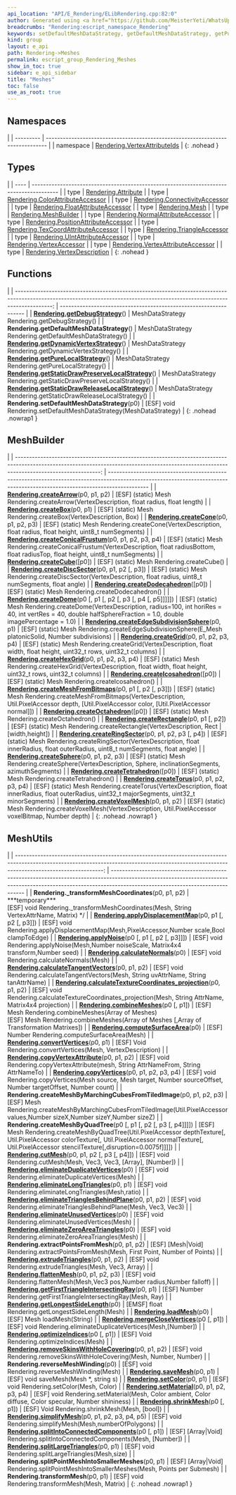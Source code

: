```yaml
---
api_location: "API/E_Rendering/ELibRendering.cpp:82:0"
author: Generated using <a href="https://github.com/MeisterYeti/WhatsUpDoc">WhatsUpDoc</a>
breadcrumbs: "Rendering:escript_namespace_Rendering"
keywords: setDefaultMeshDataStrategy, getDefaultMeshDataStrategy, getPureLocalStrategy, getDebugStrategy, getStaticDrawReleaseLocalStrategy, getStaticDrawPreserveLocalStrategy, getDynamicVertexStrategy, calculateNormals, combineMeshes, splitPointMeshIntoSmallerMeshes, extractPointsFromMesh, calculateTangentVectors, calculateTextureCoordinates_projection, convertVertices, copyVertexAttribute, eliminateDuplicateVertices, eliminateLongTriangles, eliminateTrianglesBehindPlane, eliminateZeroAreaTriangles, removeSkinsWithHoleCovering, eliminateUnusedVertices, loadMesh, optimizeIndices, shrinkMesh, reverseMeshWinding, saveMesh, setColor, setMaterial, simplifyMesh, createMeshByQuadTree, createMeshByMarchingCubesFromTiledImage, getLongestSideLength, splitLargeTriangles, transformMesh, _transformMeshCoordinates, cutMesh, extrudeTriangles, getFirstTriangleIntersectingRay, mergeCloseVertices, splitIntoConnectedComponents, applyDisplacementMap, applyNoise, flattenMesh, computeSurfaceArea, copyVertices, createTetrahedron, createCube, createOctahedron, createDodecahedron, createIcosahedron, createEdgeSubdivisionSphere, createBox, createDome, createSphere, createDiscSector, createRingSector, createCone, createConicalFrustum, createArrow, createRectangle, createGrid, createHexGrid, createVoxelMesh, createTorus, createMeshFromBitmaps
kind: group
layout: e_api
path: Rendering->Meshes
permalink: escript_group_Rendering_Meshes
show_in_toc: true
sidebar: e_api_sidebar
title: "Meshes"
toc: false
use_as_root: true
---
```


## Namespaces

|
| --------- | ------------------------------------------------------------------------------ | 
| namespace | [Rendering.VertexAttributeIds](escript_namespace_Rendering_VertexAttributeIds) | 
{: .nohead }

## Types

|
| ---- | --------------------------------------------------------------------------------------- | 
| type | [Rendering.Attribute](escript_type_Rendering_Attribute)                                 | 
| type | [Rendering.ColorAttributeAccessor](escript_type_Rendering_ColorAttributeAccessor)       | 
| type | [Rendering.ConnectivityAccessor](escript_type_Rendering_ConnectivityAccessor)           | 
| type | [Rendering.FloatAttributeAccessor](escript_type_Rendering_FloatAttributeAccessor)       | 
| type | [Rendering.Mesh](escript_type_Rendering_Mesh)                                           | 
| type | [Rendering.MeshBuilder](escript_type_Rendering_MeshBuilder)                             | 
| type | [Rendering.NormalAttributeAccessor](escript_type_Rendering_NormalAttributeAccessor)     | 
| type | [Rendering.PositionAttributeAccessor](escript_type_Rendering_PositionAttributeAccessor) | 
| type | [Rendering.TexCoordAttributeAccessor](escript_type_Rendering_TexCoordAttributeAccessor) | 
| type | [Rendering.TriangleAccessor](escript_type_Rendering_TriangleAccessor)                   | 
| type | [Rendering.UIntAttributeAccessor](escript_type_Rendering_UIntAttributeAccessor)         | 
| type | [Rendering.VertexAccessor](escript_type_Rendering_VertexAccessor)                       | 
| type | [Rendering.VertexAttributeAccessor](escript_type_Rendering_VertexAttributeAccessor)     | 
| type | [Rendering.VertexDescription](escript_type_Rendering_VertexDescription)                 | 
{: .nohead }

## Functions

|
| -------------------------------------------------------------------------------------------------------------------------------------------------------------------------: | ----------------------------------------------------------------- | 
| **[Rendering.getDebugStrategy](classRendering_1_1SimpleMeshDataStrategy#classRendering_1_1SimpleMeshDataStrategy_1a1af3901fb9350c35ea8c5ff8bf17817f)**()                   | MeshDataStrategy Rendering.getDebugStrategy()                     | 
| **Rendering.getDefaultMeshDataStrategy**()                                                                                                                                 | MeshDataStrategy Rendering.getDefaultMeshDataStrategy()           | 
| **[Rendering.getDynamicVertexStrategy](classRendering_1_1SimpleMeshDataStrategy#classRendering_1_1SimpleMeshDataStrategy_1ad38bae3d13a56195a73a24a78f481e61)**()           | MeshDataStrategy Rendering.getDynamicVertexStrategy()             | 
| **[Rendering.getPureLocalStrategy](classRendering_1_1SimpleMeshDataStrategy#classRendering_1_1SimpleMeshDataStrategy_1a076f52ec32eec8fe1143c705c65ef823)**()               | MeshDataStrategy Rendering.getPureLocalStrategy()                 | 
| **[Rendering.getStaticDrawPreserveLocalStrategy](classRendering_1_1SimpleMeshDataStrategy#classRendering_1_1SimpleMeshDataStrategy_1a625c18bdce4b6a2c0f6a972a518f87eb)**() | MeshDataStrategy Rendering.getStaticDrawPreserveLocalStrategy()   | 
| **[Rendering.getStaticDrawReleaseLocalStrategy](classRendering_1_1SimpleMeshDataStrategy#classRendering_1_1SimpleMeshDataStrategy_1a985fdedebfdeaa6d4063b62970d8f53a)**()  | MeshDataStrategy Rendering.getStaticDrawReleaseLocalStrategy()    | 
| **Rendering.setDefaultMeshDataStrategy**(p0)                                                                                                                               | [ESF] void Rendering.setDefaultMeshDataStrategy(MeshDataStrategy) | 
{: .nohead .nowrap1 }

## MeshBuilder

|
| ------------------------------------------------------------------------------------------------------------------------------------------------------------------------------------------: | -------------------------------------------------------------------------------------------------------------------------------------------------------------------------- | 
| **[Rendering.createArrow](namespaceRendering_1_1MeshUtils#namespaceRendering_1_1MeshUtils_1a14e9f46ef2ca5ca6d1db5dc3095f4d3a)**(p0, p1, p2)                                                 | [ESF] (static) Mesh Rendering.createArrow(VertexDescription, float radius, float length)                                                                                   | 
| **[Rendering.createBox](namespaceRendering_1_1MeshUtils#namespaceRendering_1_1MeshUtils_1adcabbacfabfe221004d11494c8ef60c0)**(p0, p1)                                                       | [ESF] (static) Mesh Rendering.createBox(VertexDescription, Box)                                                                                                            | 
| **[Rendering.createCone](namespaceRendering_1_1MeshUtils#namespaceRendering_1_1MeshUtils_1a1c81f86476d156fb842570da8a113e4d)**(p0, p1, p2, p3)                                              | [ESF] (static) Mesh Rendering.createCone(VertexDescription, float radius, float height, uint8_t numSegments)                                                               | 
| **[Rendering.createConicalFrustum](namespaceRendering_1_1MeshUtils#namespaceRendering_1_1MeshUtils_1a1cac118ebebeeb679262355a4b27168e)**(p0, p1, p2, p3, p4)                                | [ESF] (static) Mesh Rendering.createConicalFrustum(VertexDescription, float radiusBottom, float radiusTop, float height, uint8_t numSegments)                              | 
| **[Rendering.createCube](namespaceRendering_1_1MeshUtils_1_1PlatonicSolids#namespaceRendering_1_1MeshUtils_1_1PlatonicSolids_1abd7e89e31262334cd7610d797e407a92)**([p0])                    | [ESF] (static) Mesh Rendering.createCube()                                                                                                                                 | 
| **[Rendering.createDiscSector](namespaceRendering_1_1MeshUtils#namespaceRendering_1_1MeshUtils_1a21a3ff8668f01e398a984be62515324f)**(p0, p1, p2 [, p3])                                     | [ESF] (static) Mesh Rendering.createDiscSector(VertexDescription, float radius, uint8_t numSegments, float angle)                                                          | 
| **[Rendering.createDodecahedron](namespaceRendering_1_1MeshUtils_1_1PlatonicSolids#namespaceRendering_1_1MeshUtils_1_1PlatonicSolids_1ad61c8f5810a4d56fadc20f3af7e83548)**([p0])            | [ESF] (static) Mesh Rendering.createDodecahedron()                                                                                                                         | 
| **[Rendering.createDome](namespaceRendering_1_1MeshUtils#namespaceRendering_1_1MeshUtils_1af7c627bb2e97719739291bef42697831)**(p0 [, p1 [, p2 [, p3 [, p4 [, p5]]]]])                       | [ESF] (static) Mesh Rendering.createDome(VertexDescription, radius=100, int horiRes = 40, int vertRes = 40, double halfSphereFraction = 1.0, double imagePercentage = 1.0) | 
| **[Rendering.createEdgeSubdivisionSphere](namespaceRendering_1_1MeshUtils_1_1PlatonicSolids#namespaceRendering_1_1MeshUtils_1_1PlatonicSolids_1ab6e8d9c02c0b633fe4421e2c39426dbe)**(p0, p1) | [ESF] (static) Mesh Rendering.createEdgeSubdivisionSphere(E_Mesh platonicSolid, Number subdivisions)                                                                       | 
| **[Rendering.createGrid](namespaceRendering_1_1MeshUtils#namespaceRendering_1_1MeshUtils_1a547256af2002a66fee161fe0c93d7ad6)**(p0, p1, p2, p3, p4)                                          | [ESF] (static) Mesh Rendering.createGrid(VertexDescription, float width, float height, uint32_t rows, uint32_t columns)                                                    | 
| **[Rendering.createHexGrid](namespaceRendering_1_1MeshUtils#namespaceRendering_1_1MeshUtils_1a5633c20fe3bda852434912b8f3c90a36)**(p0, p1, p2, p3, p4)                                       | [ESF] (static) Mesh Rendering.createHexGrid(VertexDescription, float width, float height, uint32_t rows, uint32_t columns)                                                 | 
| **[Rendering.createIcosahedron](namespaceRendering_1_1MeshUtils_1_1PlatonicSolids#namespaceRendering_1_1MeshUtils_1_1PlatonicSolids_1a90e4deb387c15a3f14f3f02d6dba300f)**([p0])             | [ESF] (static) Mesh Rendering.createIcosahedron()                                                                                                                          | 
| **[Rendering.createMeshFromBitmaps](namespaceRendering_1_1MeshUtils#namespaceRendering_1_1MeshUtils_1a3f653c2a76a2df80fd785b1cc143d367)**(p0, p1 [, p2 [, p3]])                             | [ESF] (static) Mesh Rendering.createMeshFromBitmaps(VertexDescription, Util.PixelAccessor depth, [Util.PixelAccessor color, [Util.PixelAccessor normal]])                  | 
| **[Rendering.createOctahedron](namespaceRendering_1_1MeshUtils_1_1PlatonicSolids#namespaceRendering_1_1MeshUtils_1_1PlatonicSolids_1aff950898ef4ad3b9159b370a8c75f2ba)**([p0])              | [ESF] (static) Mesh Rendering.createOctahedron()                                                                                                                           | 
| **[Rendering.createRectangle](namespaceRendering_1_1MeshUtils#namespaceRendering_1_1MeshUtils_1ab80567e5cbd0318a3c08a10054d963b0)**(p0, p1 [, p2])                                          | [ESF] (static) Mesh Rendering.createRectangle(VertexDescription, Rect \| [width,height])                                                                                   | 
| **[Rendering.createRingSector](namespaceRendering_1_1MeshUtils#namespaceRendering_1_1MeshUtils_1ac23e60d0b06f0a52fc99d35e1b971dee)**(p0, p1, p2, p3 [, p4])                                 | [ESF] (static) Mesh Rendering.createRingSector(VertexDescription, float innerRadius, float outerRadius, uint8_t numSegments, float angle)                                  | 
| **[Rendering.createSphere](namespaceRendering_1_1MeshUtils#namespaceRendering_1_1MeshUtils_1a276dcbfddaf2a3e66360ab3c4253df17)**(p0, p1, p2, p3)                                            | [ESF] (static) Mesh Rendering.createSphere(VertexDescription, Sphere, inclinationSegments, azimuthSegments)                                                                | 
| **[Rendering.createTetrahedron](namespaceRendering_1_1MeshUtils_1_1PlatonicSolids#namespaceRendering_1_1MeshUtils_1_1PlatonicSolids_1ad710a567690d078a186a1632c8aa82af)**([p0])             | [ESF] (static) Mesh Rendering.createTetrahedron()                                                                                                                          | 
| **[Rendering.createTorus](namespaceRendering_1_1MeshUtils#namespaceRendering_1_1MeshUtils_1a9fac437793f3677ab00265adfa509cad)**(p0, p1, p2, p3, p4)                                         | [ESF] (static) Mesh Rendering.createTorus(VertexDescription, float innerRadius, float outerRadius, uint32_t majorSegments, uint32_t minorSegments)                         | 
| **[Rendering.createVoxelMesh](namespaceRendering_1_1MeshUtils#namespaceRendering_1_1MeshUtils_1a486ccc4072aef040c07190d53a2fa301)**(p0, p1, p2)                                             | [ESF] (static) Mesh Rendering.createVoxelMesh(VertexDescription, Util.PixelAccessor voxelBitmap, Number depth)                                                             | 
{: .nohead .nowrap1 }

## MeshUtils

|
| -------------------------------------------------------------------------------------------------------------------------------------------------------------------------------------------: | ----------------------------------------------------------------------------------------------------------------------------------------------------------------------------------------------------------- | 
| **Rendering._transformMeshCoordinates**(p0, p1, p2)                                                                                                                                          | \*\*\*temporary\*\*\*<br/>[ESF] void Rendering._transformMeshCoordinates(Mesh, String VertexAttrName, Matrix)    \*/                                                                                        | 
| **[Rendering.applyDisplacementMap](namespaceRendering_1_1MeshUtils#namespaceRendering_1_1MeshUtils_1aa5dacbcdfe61a83e624bdfb93aa132d9)**(p0, p1 [, p2 [, p3]])                               | [ESF] void Rendering.applyDisplacementMap(Mesh,PixelAccessor,Number scale,Bool clampToEdge)                                                                                                                 | 
| **[Rendering.applyNoise](namespaceRendering_1_1MeshUtils#namespaceRendering_1_1MeshUtils_1ad1a2ada9b8065be7574b34670f8a7221)**(p0 [, p1 [, p2 [, p3]]])                                      | [ESF] void Rendering.applyNoise(Mesh,Number noiseScale, Matrix4x4 transform,Number seed)                                                                                                                    | 
| **[Rendering.calculateNormals](namespaceRendering_1_1MeshUtils#namespaceRendering_1_1MeshUtils_1a127f6218cd45fe54a1185e1285f893d1)**(p0)                                                     | [ESF] void Rendering.calculateNormals(Mesh)                                                                                                                                                                 | 
| **[Rendering.calculateTangentVectors](namespaceRendering_1_1MeshUtils#namespaceRendering_1_1MeshUtils_1aa7ccbc7827fbf70dc6ce8c9b6e8534c3)**(p0, p1, p2)                                      | [ESF] void Rendering.calculateTangentVectors(Mesh, String uvAttrName, String tanAttrName)                                                                                                                   | 
| **[Rendering.calculateTextureCoordinates_projection](namespaceRendering_1_1MeshUtils#namespaceRendering_1_1MeshUtils_1a81c9cb1a610e9a529dfb204514d8740b)**(p0, p1, p2)                       | [ESF] void Rendering.calculateTextureCoordinates_projection(Mesh, String AttrName, Matrix4x4 projection)                                                                                                    | 
| **[Rendering.combineMeshes](namespaceRendering_1_1MeshUtils#namespaceRendering_1_1MeshUtils_1ad752406fb7730ec4eb6ac83dbe182dac)**(p0 [, p1])                                                 | [ESF] Mesh Rendering.combineMeshes(Array of Meshes)<br/>[ESF] Mesh Rendering.combineMeshes(Array of Meshes [,Array of Transformation Matrixes])                                                             | 
| **[Rendering.computeSurfaceArea](namespaceRendering_1_1MeshUtils#namespaceRendering_1_1MeshUtils_1abe8e5f448e5ef3ae7257b149e7fd2c44)**(p0)                                                   | [ESF] Number Rendering.computeSurfaceArea(Mesh)                                                                                                                                                             | 
| **[Rendering.convertVertices](namespaceRendering_1_1MeshUtils#namespaceRendering_1_1MeshUtils_1a7e87d07c0619ea8ac9a83fdfff3ca3ff)**(p0, p1)                                                  | [ESF] Void Rendering.convertVertices(Mesh, VertexDescription)                                                                                                                                               | 
| **[Rendering.copyVertexAttribute](namespaceRendering_1_1MeshUtils#namespaceRendering_1_1MeshUtils_1abd646545bbc8d2875cbb053154a3700c)**(p0, p1, p2)                                          | [ESF] void Rendering.copyVertexAttribute(mesh, String AttrNameFrom, String AttrNameTo)                                                                                                                      | 
| **[Rendering.copyVertices](namespaceRendering_1_1MeshUtils#namespaceRendering_1_1MeshUtils_1ac1d7dc2ddb714ec8e8ab559c99086c5b)**(p0, p1, p2, p3, p4)                                         | [ESF] void Rendering.copyVertices(Mesh source, Mesh target, Number sourceOffset, Number targetOffset, Number count)                                                                                         | 
| **Rendering.createMeshByMarchingCubesFromTiledImage**(p0, p1, p2, p3)                                                                                                                        | [ESF] Mesh Rendering.createMeshByMarchingCubesFromTiledImage(Util.PixelAccessor values,Number sizeX,Number sizeY,Number sizeZ)                                                                              | 
| **Rendering.createMeshByQuadTree**(p0 [, p1 [, p2 [, p3 [, p4]]]])                                                                                                                           | [ESF] Mesh Rendering.createMeshByQuadTree(Util.PixelAccessor depthTexture[, Util.PixelAccessor colorTexture[, Util.PixelAccessor normalTexture[, Util.PixelAccessor stencilTexture[,disruption=0.0075f]]]]) | 
| **[Rendering.cutMesh](namespaceRendering_1_1MeshUtils#namespaceRendering_1_1MeshUtils_1a4b7c16bc3482b2f6c625109c630151ad)**(p0, p1, p2 [, p3 [, p4]])                                        | [ESF] void Rendering.cutMesh(Mesh, Vec3, Vec3, [Array], [Number])                                                                                                                                           | 
| **[Rendering.eliminateDuplicateVertices](namespaceRendering_1_1MeshUtils#namespaceRendering_1_1MeshUtils_1a6667024e1595f5b07f07885120181b66)**(p0)                                           | [ESF] void Rendering.eliminateDuplicateVertices(Mesh)                                                                                                                                                       | 
| **[Rendering.eliminateLongTriangles](namespaceRendering_1_1MeshUtils#namespaceRendering_1_1MeshUtils_1a5deb5a112ba9a5b119de8e846ca924ca)**(p0, p1)                                           | [ESF] void Rendering.eliminateLongTriangles(Mesh,ratio)                                                                                                                                                     | 
| **[Rendering.eliminateTrianglesBehindPlane](namespaceRendering_1_1MeshUtils#namespaceRendering_1_1MeshUtils_1a45aa33767f72997a6a7c4dde2df2aa3f)**(p0, p1, p2)                                | [ESF] void Rendering.eliminateTrianglesBehindPlane(Mesh, Vec3, Vec3)                                                                                                                                        | 
| **[Rendering.eliminateUnusedVertices](namespaceRendering_1_1MeshUtils#namespaceRendering_1_1MeshUtils_1ae572ba1697ca517a248ff6109e188cc0)**(p0)                                              | [ESF] void Rendering.eliminateUnusedVertices(Mesh)                                                                                                                                                          | 
| **[Rendering.eliminateZeroAreaTriangles](namespaceRendering_1_1MeshUtils#namespaceRendering_1_1MeshUtils_1add37b933e63438e95e2c388c5dc3a0e9)**(p0)                                           | [ESF] void Rendering.eliminateZeroAreaTriangles(Mesh)                                                                                                                                                       | 
| **Rendering.extractPointsFromMesh**(p0, p1, p2)                                                                                                                                              | [ESF] [Mesh\|Void] Rendering.extractPointsFromMesh(Mesh, First Point, Number of Points)                                                                                                                     | 
| **[Rendering.extrudeTriangles](namespaceRendering_1_1MeshUtils#namespaceRendering_1_1MeshUtils_1adcc92acfcc23bb4ecaf3723f51c595d2)**(p0, p1, p2)                                             | [ESF] void Rendering.extrudeTriangles(Mesh, Vec3, Array)                                                                                                                                                    | 
| **[Rendering.flattenMesh](namespaceRendering_1_1MeshUtils#namespaceRendering_1_1MeshUtils_1aa37af463abde9234562387aa3198dc95)**(p0, p1, p2, p3)                                              | [ESF] void Rendering.flattenMesh(Mesh,Vec3 pos,Number radius,Number falloff)                                                                                                                                | 
| **[Rendering.getFirstTriangleIntersectingRay](namespaceRendering_1_1MeshUtils#namespaceRendering_1_1MeshUtils_1aa7f52d8ce06c36a89e9eef2f5d9add66)**(p0, p1)                                  | [ESF] Number Rendering.getFirstTriangleIntersectingRay(Mesh, Ray)                                                                                                                                           | 
| **[Rendering.getLongestSideLength](namespaceRendering_1_1MeshUtils#namespaceRendering_1_1MeshUtils_1a300bc6f309a727483715ac260cfd3a5c)**(p0)                                                 | [EMSF] float Rendering.getLongestSideLength(Mesh)                                                                                                                                                           | 
| **[Rendering.loadMesh](namespaceRendering_1_1Serialization#namespaceRendering_1_1Serialization_1ae9dd6ea7df845e71b4a9c90f918ad13a)**(p0)                                                     | [ESF] Mesh loadMesh(String)                                                                                                                                                                                 | 
| **[Rendering.mergeCloseVertices](namespaceRendering_1_1MeshUtils#namespaceRendering_1_1MeshUtils_1a9bf1c6168af99569acfec6285e2b72ae)**(p0 [, p1])                                            | [ESF] void Rendering.eliminateDuplicateVertices(Mesh,[Number])                                                                                                                                              | 
| **[Rendering.optimizeIndices](namespaceRendering_1_1MeshUtils#namespaceRendering_1_1MeshUtils_1a70a516f86273e3a0728a646334799636)**(p0 [, p1])                                               | [ESF] Void Rendering.optimizeIndices(Mesh)                                                                                                                                                                  | 
| **[Rendering.removeSkinsWithHoleCovering](namespaceRendering_1_1MeshUtils#namespaceRendering_1_1MeshUtils_1aaf1faedf4e987cfc247611833d91047c)**(p0, p1, p2)                                  | [ESF] void Rendering.removeSkinsWithHoleCovering(Mesh, Number, Number)                                                                                                                                      | 
| **Rendering.reverseMeshWinding**(p0)                                                                                                                                                         | [ESF] void Rendering.reverseMeshWinding(Mesh)                                                                                                                                                               | 
| **[Rendering.saveMesh](namespaceRendering_1_1Serialization#namespaceRendering_1_1Serialization_1a99932eab5147d063e891af4caffcb89a)**(p0, p1)                                                 | [ESF] void saveMesh(Mesh \*, string s)                                                                                                                                                                      | 
| **[Rendering.setColor](namespaceRendering_1_1MeshUtils#namespaceRendering_1_1MeshUtils_1a674d006a1c387fa5dfb47e431d870ac7)**(p0, p1)                                                         | [ESF] void Rendering.setColor(Mesh, Color)                                                                                                                                                                  | 
| **[Rendering.setMaterial](namespaceRendering_1_1MeshUtils#namespaceRendering_1_1MeshUtils_1abd5878a725b837caba8a0ae1e0d78d4a)**(p0, p1, p2, p3, p4)                                          | [ESF] void Rendering.setMaterial(Mesh, Color ambient, Color diffuse, Color specular, Number shininess)                                                                                                      | 
| **[Rendering.shrinkMesh](namespaceRendering_1_1MeshUtils#namespaceRendering_1_1MeshUtils_1ae87555c5f8dc0e9db3d8c9ed9f9eb7e9)**(p0 [, p1])                                                    | [ESF] Void Rendering.shrinkMesh(Mesh, [bool])                                                                                                                                                               | 
| **[Rendering.simplifyMesh](namespaceRendering_1_1MeshUtils_1_1Simplification#namespaceRendering_1_1MeshUtils_1_1Simplification_1a5da6f05b249c7248112535ed464ff29c)**(p0, p1, p2, p3, p4, p5) | [ESF] void Rendering.simplifyMesh(Mesh,numberOfPolygons)                                                                                                                                                    | 
| **[Rendering.splitIntoConnectedComponents](namespaceRendering_1_1MeshUtils#namespaceRendering_1_1MeshUtils_1a960d2eb140b95f0bf03de4fb3db0bae9)**(p0 [, p1])                                  | [ESF] [Array\|Void] Rendering.splitIntoConnectedComponents(Mesh, [Number])                                                                                                                                  | 
| **[Rendering.splitLargeTriangles](namespaceRendering_1_1MeshUtils#namespaceRendering_1_1MeshUtils_1a515d912a1726ddf51b77069257f8c1ed)**(p0, p1)                                              | [ESF] void Rendering.splitLargeTriangles(Mesh,size)                                                                                                                                                         | 
| **Rendering.splitPointMeshIntoSmallerMeshes**(p0, p1)                                                                                                                                        | [ESF] [Array\|Void] Rendering.splitPointMeshIntoSmallerMeshes(Mesh, Points per Submesh)                                                                                                                     | 
| **Rendering.transformMesh**(p0, p1)                                                                                                                                                          | [ESF] void Rendering.transformMesh(Mesh, Matrix)                                                                                                                                                            | 
{: .nohead .nowrap1 }

